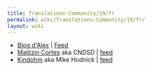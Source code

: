 ```yaml
---
title: Translations:Community/19/fr
permalink: wiki/Translations:Community/19/fr/
layout: wiki
---
```


-   [Blog d'Alex](http://slab.org/) \| [Feed](https://slab.org/feed/)
-   [Malitzin Cortes](https://malitzincortes.net/) aka CNDSD \|
    [feed](https://malitzincortes.net/feed/)
-   [Kindohm](http://kindohm.com/) aka Mike Hodnick \|
    [feed](http://feed.kindohm.com/)
